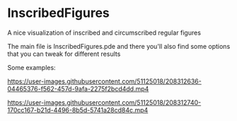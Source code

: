 # InscribedFigures
A nice visualization of inscribed and circumscribed regular figures

The main file is InscribedFigures.pde and there you'll also find some options that you can tweak for different results

Some examples:

https://user-images.githubusercontent.com/51125018/208312636-04465376-f562-457d-9afa-2275f2bcd4dd.mp4



https://user-images.githubusercontent.com/51125018/208312740-170cc167-b21d-4496-8b5d-5741a28cd84c.mp4

